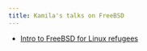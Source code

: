 ```yaml
---
title: Kamila's talks on FreeBSD
---
```


* [Intro to FreeBSD for Linux refugees](../to-linux-refugees)
